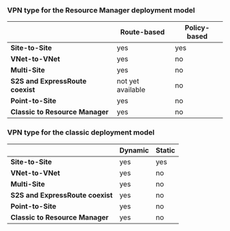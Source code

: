 ### VPN type for the Resource Manager deployment model

|      | **Route-based**    | **Policy-based** |
|-----------------------------------|--------------------|------------------|
| **Site-to-Site**                  | yes                | yes              |
| **VNet-to-VNet**                  | yes                | no               |
| **Multi-Site**                    | yes                | no               |
| **S2S and ExpressRoute coexist**  | not yet available  | no               |
| **Point-to-Site**                 | yes                | no               |
| **Classic to Resource Manager**   | yes                | no               |


### VPN type for the classic deployment model


|       | **Dynamic**        | **Static**   |
|---------------------------------------------|--------------------|--------------|
| **Site-to-Site**                            | yes                | yes          |
| **VNet-to-VNet**                            | yes                | no           |
| **Multi-Site**                              | yes                | no           |
| **S2S and ExpressRoute coexist**            | yes                | no           |
| **Point-to-Site**                           | yes                | no           |
| **Classic to Resource Manager**             | yes                | no           |